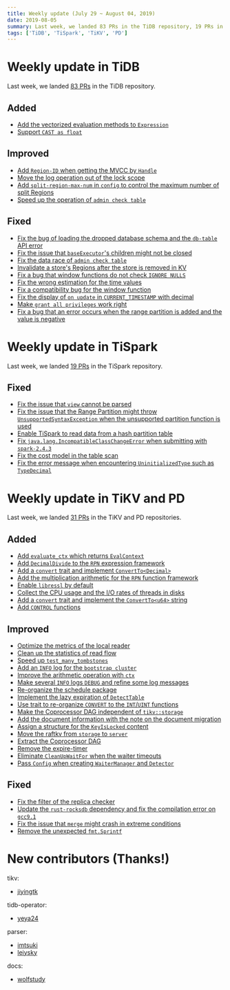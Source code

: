 ```yaml
---
title: Weekly update (July 29 ~ August 04, 2019)
date: 2019-08-05
summary: Last week, we landed 83 PRs in the TiDB repository, 19 PRs in the TiSpark repository, and 31 PRs in the TiKV and PD repositories.
tags: ['TiDB', 'TiSpark', 'TiKV', 'PD']
---
```


# Weekly update in TiDB

Last week, we landed [83 PRs](https://github.com/pingcap/tidb/pulls?utf8=%E2%9C%93&q=is%3Apr+is%3Amerged+merged%3A2019-07-29..2019-08-04+) in the TiDB repository.

## Added

- [Add the vectorized evaluation methods to `Expression`](https://github.com/pingcap/tidb/pull/11530)
- [Support `CAST as float`](https://github.com/pingcap/tidb/pull/11519)

## Improved

- [Add `Region-ID` when getting the MVCC by `Handle`](https://github.com/pingcap/tidb/pull/11436)
- [Move the log operation out of the lock scope](https://github.com/pingcap/tidb/pull/11536)
- [Add `split-region-max-num` in `config` to control the maximum number of split Regions](https://github.com/pingcap/tidb/pull/11427)
- [Speed up the operation of `admin check table`](https://github.com/pingcap/tidb/pull/8572)

## Fixed

- [Fix the bug of loading the dropped database schema and the `db-table` API error](https://github.com/pingcap/tidb/pull/11573)
- [Fix the issue that `baseExecutor`'s children might not be closed](https://github.com/pingcap/tidb/pull/11570)
- [Fix the data race of `admin check table`](https://github.com/pingcap/tidb/pull/11568)
- [Invalidate a store's Regions after the store is removed in KV](https://github.com/pingcap/tidb/pull/11567)
- [Fix a bug that window functions do not check `IGNORE NULLS`](https://github.com/pingcap/tidb/pull/11554)
- [Fix the wrong estimation for the time values](https://github.com/pingcap/tidb/pull/11511)
- [Fix a compatibility bug for the window function](https://github.com/pingcap/tidb/pull/11488)
- [Fix the display of `on update` in `CURRENT_TIMESTAMP` with decimal](https://github.com/pingcap/tidb/pull/11480)
- [Make `grant all privileges` work right](https://github.com/pingcap/tidb/pull/11449)
- [Fix a bug that an error occurs when the range partition is added and the value is negative](https://github.com/pingcap/tidb/pull/11407)

# Weekly update in TiSpark

Last week, we landed [19 PRs](https://github.com/pingcap/tispark/pulls?utf8=%E2%9C%93&q=is%3Apr+is%3Amerged+merged%3A2019-07-29..2019-08-04+) in the TiSpark repository.

## Fixed

- [Fix the issue that `view` cannot be parsed](https://github.com/pingcap/tispark/pull/953)
- [Fix the issue that the Range Partition might throw `UnsupportedSyntaxException` when the unsupported partition function is used](https://github.com/pingcap/tispark/pull/960)
- [Enable TiSpark to read data from a hash partition table](https://github.com/pingcap/tispark/pull/966)
- [Fix `java.lang.IncompatibleClassChangeError` when submitting with `spark-2.4.3`](https://github.com/pingcap/tispark/pull/972)
- [Fix the cost model in the table scan](https://github.com/pingcap/tispark/pull/977)
- [Fix the error message when encountering `UninitializedType` such as `TypeDecimal`](https://github.com/pingcap/tispark/pull/979)

# Weekly update in TiKV and PD

Last week, we landed [31 PRs](https://github.com/search?q=repo%3Atikv%2Ftikv+repo%3Apingcap%2Fpd+is%3Apr+is%3Amerged+merged%3A2019-07-29..2019-08-04&type=Issues) in the TiKV and PD repositories.

## Added

- [Add `evaluate_ctx` which returns `EvalContext`](https://github.com/tikv/tikv/pull/5177)
- [Add `DecimalDivide` to the `RPN` expression framework](https://github.com/tikv/tikv/pull/5171)
- [Add a `convert` trait and implement `ConvertTo<Decimal>`](https://github.com/tikv/tikv/pull/5167)
- [Add the multiplication arithmetic for the `RPN` function framework](https://github.com/tikv/tikv/pull/5107)
- [Enable `libressl` by default](https://github.com/tikv/tikv/pull/5140)
- [Collect the CPU usage and the I/O rates of threads in disks](https://github.com/tikv/tikv/pull/5144)
- [Add a `convert` trait and implement the `ConvertTo<u64>` string](https://github.com/tikv/tikv/pull/5146)
- [Add `CONTROL` functions](https://github.com/tikv/tikv/pull/5154)

## Improved

- [Optimize the metrics of the local reader](https://github.com/tikv/tikv/pull/5183)
- [Clean up the statistics of read flow](https://github.com/tikv/tikv/pull/5175)
- [Speed up `test_many_tombstones`](https://github.com/tikv/tikv/pull/5173)
- [Add an `INFO` log for the `bootstrap cluster`](https://github.com/tikv/tikv/pull/5172)
- [Improve the arithmetic operation with `ctx`](https://github.com/tikv/tikv/pull/5166)
- [Make several `INFO` logs `DEBUG` and refine some log messages](https://github.com/tikv/tikv/pull/4768)
- [Re-organize the schedule package](https://github.com/pingcap/pd/pull/1638)
- [Implement the lazy expiration of `DetectTable`](https://github.com/tikv/tikv/pull/5108)
- [Use trait to re-organize `CONVERT` to the `INT`/`UINT` functions](https://github.com/tikv/tikv/pull/5141)
- [Make the Coprocessor DAG independent of `tikv::storage`](https://github.com/tikv/tikv/pull/5143)
- [Add the document information with the note on the document migration](https://github.com/tikv/tikv/pull/5150)
- [Assign a structure for the `KeyIsLocked` content](https://github.com/tikv/tikv/pull/5152)
- [Move the raftkv from `storage` to `server`](https://github.com/tikv/tikv/pull/5153)
- [Extract the Coprocessor DAG](https://github.com/tikv/tikv/pull/5155)
- [Remove the expire-timer](https://github.com/tikv/tikv/pull/5156)
- [Eliminate `CleanUpWaitFor` when the waiter timeouts](https://github.com/tikv/tikv/pull/5157)
- [Pass `Config` when creating `WaiterManager` and `Detector`](https://github.com/tikv/tikv/pull/5162)

## Fixed

- [Fix the filter of the replica checker](https://github.com/pingcap/pd/pull/1660)
- [Update the `rust-rocksdb` dependency and fix the compilation error on `gcc9.1`](https://github.com/tikv/tikv/pull/5164)
- [Fix the issue that `merge` might crash in extreme conditions](https://github.com/tikv/tikv/pull/4595)
- [Remove the unexpected `fmt.Sprintf`](https://github.com/pingcap/pd/pull/1651)

# New contributors (Thanks!)

tikv:

* [jiyingtk](https://github.com/jiyingtk)

tidb-operator:

* [yeya24](https://github.com/yeya24)

parser:

* [imtsuki](https://github.com/imtsuki)
* [leiysky](https://github.com/leiysky)

docs:

* [wolfstudy](https://github.com/wolfstudy)

